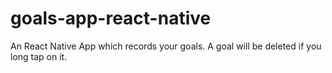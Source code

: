 # goals-app-react-native

An React Native App which records your goals. A goal will be deleted if you long tap on it. 
